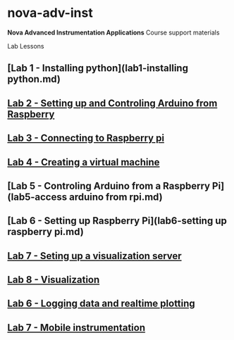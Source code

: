 # nova-adv-inst
**Nova Advanced Instrumentation Applications** Course support materials

Lab Lessons

## [Lab 1 - Installing python](lab1-installing python.md)

## [Lab 2 - Setting up and Controling Arduino from Raspberry](lab2-arduino.md)

## [Lab 3 - Connecting to Raspberry pi ](lab1-rpi.md)

## [Lab 4 - Creating a virtual machine](lab3-virtualization.md)

## [Lab 5 - Controling Arduino from a Raspberry Pi](lab5-access arduino from rpi.md)

## [Lab 6 - Setting up Raspberry Pi](lab6-setting up raspberry pi.md)

## [Lab 7 - Seting up a visualization server](lab7-vis-server.md)

## [Lab 8 - Visualization](lab8-vis.md)

## [Lab 6 - Logging data and realtime plotting](lab9-log.md)

## [Lab 7 - Mobile instrumentation](lab10-mobile.md)
